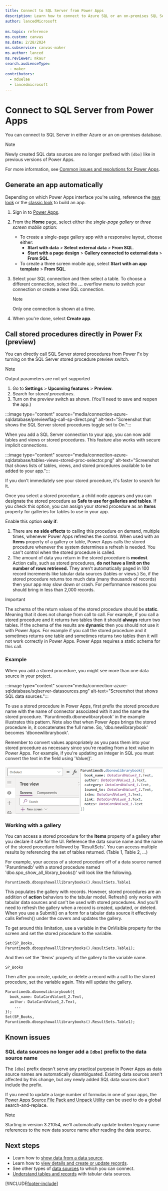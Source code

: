 ```yaml
---
title: Connect to SQL Server from Power Apps
description: Learn how to connect to Azure SQL or an on-premises SQL Server database.
author: lancedMicrosoft

ms.topic: reference
ms.custom: canvas
ms.date: 2/28/2024
ms.subservice: canvas-maker
ms.author: lanced
ms.reviewer: mkaur
search.audienceType: 
  - maker
contributors:
  - mduelae
  - lancedmicrosoft
---
```


# Connect to SQL Server from Power Apps

You can connect to SQL Server in either Azure or an on-premises database.

> [!NOTE]
> Newly created SQL data sources are no longer prefixed with `[dbo]` like in previous versions of Power Apps.
>
> For more information, see [Common issues and resolutions for Power Apps](/troubleshoot/power-platform/power-apps/common-issues-and-resolutions).

## Generate an app automatically

Depending on which Power Apps interface you're using, reference the [new look](../intro-maker-portal.md?tabs=home-new-look) or the [classic look](../intro-maker-portal.md?tabs=home-classic) to build an app.

1. Sign in to [Power Apps](https://make.powerapps.com?utm_source=padocs&utm_medium=linkinadoc&utm_campaign=referralsfromdoc).
1. From the **Home** page, select either the _single-page gallery_ or _three screen mobile_ option:
   - To create a single-page gallery app with a responsive layout, choose either:
     - **Start with data** > **Select external data** > **From SQL**.
     - **Start with a page design** > **Gallery connected to external data** > **From SQL**.
   - To create a three screen mobile app, select **Start with an app template** > **From SQL**.
1. Select your SQL connection and then select a table. To choose a different connection, select the **...** overflow menu to switch your connection or create a new SQL connection.

   > [!NOTE]
   > Only one connection is shown at a time.
1. When you're done, select **Create app**.

## Call stored procedures directly in Power Fx (preview)

You can directly call SQL Server stored procedures from Power Fx by turning on the SQL Server stored procedure preview switch.
> [!NOTE]
> Output parameters are not yet supported
>


1. Go to **Settings** > **Upcoming features** > **Preview**.
1. Search for _stored procedures_.
1. Turn on the preview switch as shown.  (You'll need to save and reopen the app.)

:::image type="content" source="media/connection-azure-sqldatabase/previewflag-call-sp-direct.png" alt-text="Screenshot that shows the SQL Server stored procedures toggle set to On.":::

When you add a SQL Server connection to your app, you can now add tables and views or stored procedures. This feature also works with secure implicit connections.

:::image type="content" source="media/connection-azure-sqldatabase/tables-views-stored-proc-selector.png" alt-text="Screenshot that shows lists of tables, views, and stored procedures available to be added to your app.":::

If you don't immediately see your stored procedure, it's faster to search for it.

Once you select a stored procedure, a child node appears and you can designate the stored procedure as **Safe to use for galleries and tables**. If you check this option, you can assign your stored procedure as an **Items** property for galleries for tables to use in your app.

Enable this option **only if**:

1. There are **no side effects** to calling this procedure on demand, multiple times, whenever Power Apps refreshes the control. When used with an **Items** property of a gallery or table, Power Apps calls the stored procedure whenever the system determines a refresh is needed. You can't control when the stored procedure is called.
2. The amount of data you return in the stored procedure is **modest**. Action calls, such as stored procedures, **do not have a limit on the number of rows retrieved.** They aren't automatically paged in 100 record increments like tabular data sources (tables or views.) So, if the stored procedure returns too much data (many thousands of records) then your app may slow down or crash. For performance reasons you should bring in less than 2,000 records.

> [!IMPORTANT]
> The schema of the return values of the stored procedure should be **static**. Meaning that it does not change from call to call. For example, if you call a stored procedure and it returns two tables then it should **always** return two tables. If the schema of the results are **dynamic** then you should not use it with Power Apps. For example if you call the stored procedure and it sometimes returns one table and sometimes returns two tables then it will not work correctly in Power Apps. Power Apps requires a static schema for this call.
>

### Example

When you add a stored procedure, you might see more than one data source in your project.

:::image type="content" source="media/connection-azure-sqldatabase/sqlserver-datasources.png" alt-text="Screenshot that shows SQL data sources.":::

To use a stored procedure in Power Apps, first prefix the stored procedure name with the name of connector associated with it and the name the stored procedure. 'Paruntimedb.dbonewlibrarybook' in the example illustrates this pattern. Note also that when Power Apps brings the stored procedure in, it concatenates the full name. So, 'dbo.newlibrarybook' becomes 'dbonewlibrarybook'.  

Remember to convert values appropriately as you pass them into your stored procedure as necessary since you're reading from a text value in Power Apps. For example, if you're updating an integer in SQL you must convert the text in the field using 'Value()'.

![Calling stored procedures directly.](media/connection-azure-sqldatabase/calling-sp-directly.png "Calling stored procedures directly.")

### Working with a gallery
You can access a stored procedure for the **Items** property of a gallery after you declare it safe for the UI. Reference the data source name and the name of the stored procedure followed by 'ResultSets'. You can access multiple results by referencing the set of tables returned. (Table 1, Table 2, ...) 

For example, your access of a stored procedure off of a data source named 'Paruntimedb' with a stored procedure named 'dbo.spo_show_all_library_books()' will look like the following.

```powerapps-dot
Paruntimedb.dbospshowalllibrarybooks().ResultSets.Table1
```
This populates the gallery with records. However, stored procedures are an addition of **action** behaviors to the tabular model. Refresh() only works with tabular data sources and can't be used with stored procedures. And you'll need to refresh the gallery when a record is created, updated, or deleted. When you use a Submit() on a form for a tabular data source it effectively calls Refresh() under the covers and updates the gallery.

To get around this limitation, use a variable in the OnVisible property for the screen and set the stored procedure to the variable.

```powerapps-dot
Set(SP_Books, Paruntimedb.dbospshowalllibrarybooks().ResultSets.Table1);
```

And then set the 'Items' property of the gallery to the variable name.

```powerapps-dot
SP_Books
```

Then after you create, update, or delete a record with a call to the stored procedure, set the variable again. This will update the gallery.

```powerapps-dot
Paruntimedb.dbonewlibrarybook({   
  book_name: DataCardValue3_2.Text, 
  author: DataCardValue1_2.Text,
    ...
});
Set(SP_Books, Paruntimedb.dbospshowalllibrarybooks().ResultSets.Table1);
```

## Known issues

### SQL data sources no longer add a `[dbo]` prefix to the data source name

The `[dbo]` prefix doesn't serve any practical purpose in Power Apps as data source names are automatically disambiguated. Existing data sources aren't affected by this change, but any newly added SQL data sources don't include the prefix.

If you need to update a large number of formulas in one of your apps, the [Power Apps Source File Pack and Unpack Utility](https://powerapps.microsoft.com/blog/source-code-files-for-canvas-apps/) can be used to do a global search-and-replace.

> [!NOTE]
> Starting in version 3.21054, we'll automatically update broken legacy name references to the new data source name after reading the data source.

## Next steps

- Learn how to [show data from a data source](../add-gallery.md).
- Learn how to [view details and create or update records](../add-form.md).
- See other types of [data sources](../connections-list.md) to which you can connect.  
- [Understand tables and records](../working-with-tables.md) with tabular data sources.

[!INCLUDE[footer-include](../../../includes/footer-banner.md)]
